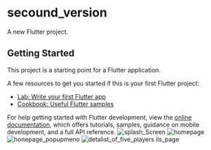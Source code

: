 # secound_version

A new Flutter project.

## Getting Started

This project is a starting point for a Flutter application.

A few resources to get you started if this is your first Flutter project:

- [Lab: Write your first Flutter app](https://docs.flutter.dev/get-started/codelab)
- [Cookbook: Useful Flutter samples](https://docs.flutter.dev/cookbook)

For help getting started with Flutter development, view the
[online documentation](https://docs.flutter.dev/), which offers tutorials,
samples, guidance on mobile development, and a full API reference.
![splash_Screen](https://github.com/user-attachments/assets/1e7b1e72-a007-445c-92f3-49daa7569ab2)
![homepage](https://github.com/user-attachments/assets/c82952fb-90c6-40ff-b9db-19d590f6b336)
![honepage_popupmeno](https://github.com/user-attachments/assets/a306566e-eb36-4ccb-baa6-2aa82a33f292)
![deta![list_of_five_players](https://github.com/user-attachments/assets/a6154e64-69e4-4a04-b7b8-a56d27f780ef)
ils_page](https://github.com/user-attachments/assets/0f760de5-0afd-43ab-ba62-03db9133b21f)
